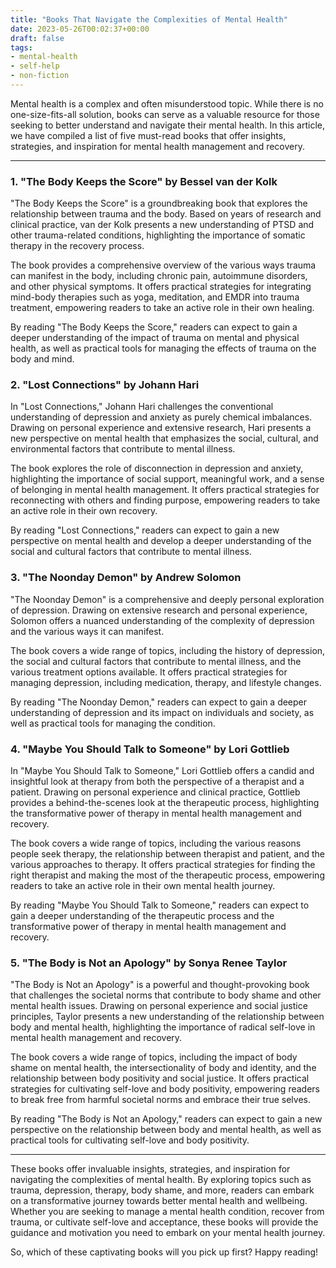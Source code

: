 ```yaml
---
title: "Books That Navigate the Complexities of Mental Health"
date: 2023-05-26T00:02:37+00:00
draft: false
tags: 
- mental-health
- self-help
- non-fiction
---
```


Mental health is a complex and often misunderstood topic. While there is no one-size-fits-all solution, books can serve as a valuable resource for those seeking to better understand and navigate their mental health. In this article, we have compiled a list of five must-read books that offer insights, strategies, and inspiration for mental health management and recovery.

---

### 1. "The Body Keeps the Score" by Bessel van der Kolk

"The Body Keeps the Score" is a groundbreaking book that explores the relationship between trauma and the body. Based on years of research and clinical practice, van der Kolk presents a new understanding of PTSD and other trauma-related conditions, highlighting the importance of somatic therapy in the recovery process.

The book provides a comprehensive overview of the various ways trauma can manifest in the body, including chronic pain, autoimmune disorders, and other physical symptoms. It offers practical strategies for integrating mind-body therapies such as yoga, meditation, and EMDR into trauma treatment, empowering readers to take an active role in their own healing.

By reading "The Body Keeps the Score," readers can expect to gain a deeper understanding of the impact of trauma on mental and physical health, as well as practical tools for managing the effects of trauma on the body and mind.

### 2. "Lost Connections" by Johann Hari

In "Lost Connections," Johann Hari challenges the conventional understanding of depression and anxiety as purely chemical imbalances. Drawing on personal experience and extensive research, Hari presents a new perspective on mental health that emphasizes the social, cultural, and environmental factors that contribute to mental illness.

The book explores the role of disconnection in depression and anxiety, highlighting the importance of social support, meaningful work, and a sense of belonging in mental health management. It offers practical strategies for reconnecting with others and finding purpose, empowering readers to take an active role in their own recovery.

By reading "Lost Connections," readers can expect to gain a new perspective on mental health and develop a deeper understanding of the social and cultural factors that contribute to mental illness.

### 3. "The Noonday Demon" by Andrew Solomon

"The Noonday Demon" is a comprehensive and deeply personal exploration of depression. Drawing on extensive research and personal experience, Solomon offers a nuanced understanding of the complexity of depression and the various ways it can manifest.

The book covers a wide range of topics, including the history of depression, the social and cultural factors that contribute to mental illness, and the various treatment options available. It offers practical strategies for managing depression, including medication, therapy, and lifestyle changes.

By reading "The Noonday Demon," readers can expect to gain a deeper understanding of depression and its impact on individuals and society, as well as practical tools for managing the condition.

### 4. "Maybe You Should Talk to Someone" by Lori Gottlieb

In "Maybe You Should Talk to Someone," Lori Gottlieb offers a candid and insightful look at therapy from both the perspective of a therapist and a patient. Drawing on personal experience and clinical practice, Gottlieb provides a behind-the-scenes look at the therapeutic process, highlighting the transformative power of therapy in mental health management and recovery.

The book covers a wide range of topics, including the various reasons people seek therapy, the relationship between therapist and patient, and the various approaches to therapy. It offers practical strategies for finding the right therapist and making the most of the therapeutic process, empowering readers to take an active role in their own mental health journey.

By reading "Maybe You Should Talk to Someone," readers can expect to gain a deeper understanding of the therapeutic process and the transformative power of therapy in mental health management and recovery.

### 5. "The Body is Not an Apology" by Sonya Renee Taylor

"The Body is Not an Apology" is a powerful and thought-provoking book that challenges the societal norms that contribute to body shame and other mental health issues. Drawing on personal experience and social justice principles, Taylor presents a new understanding of the relationship between body and mental health, highlighting the importance of radical self-love in mental health management and recovery.

The book covers a wide range of topics, including the impact of body shame on mental health, the intersectionality of body and identity, and the relationship between body positivity and social justice. It offers practical strategies for cultivating self-love and body positivity, empowering readers to break free from harmful societal norms and embrace their true selves.

By reading "The Body is Not an Apology," readers can expect to gain a new perspective on the relationship between body and mental health, as well as practical tools for cultivating self-love and body positivity.

---

These books offer invaluable insights, strategies, and inspiration for navigating the complexities of mental health. By exploring topics such as trauma, depression, therapy, body shame, and more, readers can embark on a transformative journey towards better mental health and wellbeing. Whether you are seeking to manage a mental health condition, recover from trauma, or cultivate self-love and acceptance, these books will provide the guidance and motivation you need to embark on your mental health journey.

So, which of these captivating books will you pick up first? Happy reading!